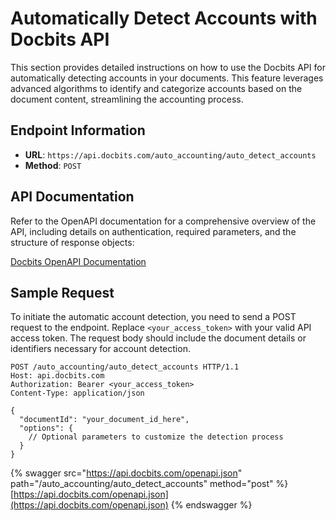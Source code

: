# Automatically Detect Accounts with Docbits API

This section provides detailed instructions on how to use the Docbits API for automatically detecting accounts in your documents. This feature leverages advanced algorithms to identify and categorize accounts based on the document content, streamlining the accounting process.

## Endpoint Information

- **URL**: `https://api.docbits.com/auto_accounting/auto_detect_accounts`
- **Method**: `POST`

## API Documentation

Refer to the OpenAPI documentation for a comprehensive overview of the API, including details on authentication, required parameters, and the structure of response objects:

[Docbits OpenAPI Documentation](https://api.docbits.com/openapi.json)

## Sample Request

To initiate the automatic account detection, you need to send a POST request to the endpoint. Replace `<your_access_token>` with your valid API access token. The request body should include the document details or identifiers necessary for account detection.

```http
POST /auto_accounting/auto_detect_accounts HTTP/1.1
Host: api.docbits.com
Authorization: Bearer <your_access_token>
Content-Type: application/json

{
  "documentId": "your_document_id_here",
  "options": {
    // Optional parameters to customize the detection process
  }
}
```

{% swagger src="https://api.docbits.com/openapi.json" path="/auto_accounting/auto_detect_accounts" method="post" %}
[https://api.docbits.com/openapi.json](https://api.docbits.com/openapi.json)
{% endswagger %}
